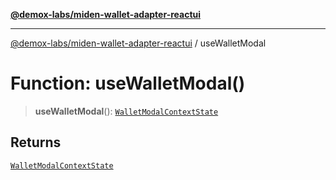 [**@demox-labs/miden-wallet-adapter-reactui**](../README.md)

***

[@demox-labs/miden-wallet-adapter-reactui](../README.md) / useWalletModal

# Function: useWalletModal()

> **useWalletModal**(): [`WalletModalContextState`](../interfaces/WalletModalContextState.md)

## Returns

[`WalletModalContextState`](../interfaces/WalletModalContextState.md)

